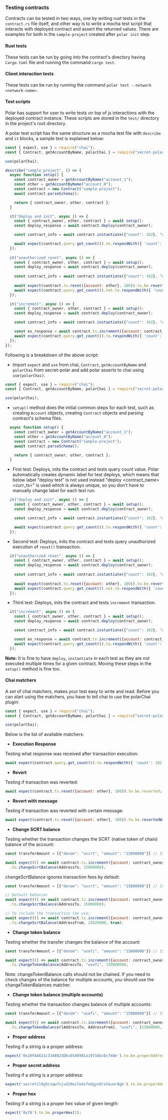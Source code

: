 ### Testing contracts

Contracts can be tested in two ways, one by writing rust tests in the `contract.rs` file itself, and other way is to write a mocha test script that interacts with deployed contract and assert the returned values. There are examples for both in the `sample-project` created after `polar init` step.

#### Rust tests

These tests can be run by going into the contract's directory having `Cargo.toml` file and running the command `cargo test`.

#### Client interaction tests

These tests can be run by running the command `polar test --network <network-name>`.

#### Test scripts

Polar has support for user to write tests on top of js interactions with the deployed contract instance. These scripts are stored in the `test/` directory in the project's root directory.

A polar test script has the same structure as a mocha test file with `describe` and `it` blocks, a sample test is explained below:

```js
const { expect, use } = require("chai");
const { Contract, getAccountByName, polarChai } = require("secret-polar");

use(polarChai);

describe("sample_project", () => {
  async function setup() {
    const contract_owner = getAccountByName("account_1");
    const other = getAccountByName("account_0");
    const contract = new Contract("sample-project");
    await contract.parseSchema();

    return { contract_owner, other, contract };
  }

  it("deploy and init", async () => {
    const { contract_owner, other, contract } = await setup();
    const deploy_response = await contract.deploy(contract_owner);

    const contract_info = await contract.instantiate({"count": 102}, "deploy test", contract_owner);

    await expect(contract.query.get_count()).to.respondWith({ 'count': 102 });
  });
  
  it("unauthorized reset", async () => {
    const { contract_owner, other, contract } = await setup();
    const deploy_response = await contract.deploy(contract_owner);
    
    const contract_info = await contract.instantiate({"count": 102}, "deploy test", contract_owner);
    
    await expect(contract.tx.reset({account: other}, 100)).to.be.revertedWith("unauthorized");
    await expect(contract.query.get_count()).not.to.respondWith({ 'count': 1000 });
  });

  it("increment", async () => {
    const { contract_owner, other, contract } = await setup();
    const deploy_response = await contract.deploy(contract_owner);

    const contract_info = await contract.instantiate({"count": 102}, "deploy test", contract_owner);

    const ex_response = await contract.tx.increment({account: contract_owner});
    await expect(contract.query.get_count()).to.respondWith({ 'count': 103 });
  });
});
```

Following is a breakdown of the above script:

+ Import `expect` and `use` from chai, `Contract`, `getAccountByName` and `polarChai` from secret-polar and add polar asserts to chai using `use(polarChai)`.

```js
const { expect, use } = require("chai");
const { Contract, getAccountByName, polarChai } = require("secret-polar");

use(polarChai);
```

+ `setup()` method does the initial common steps for each test, such as creating `Account` objects, creating `Contract` objects and parsing contract's schema files.

```js
  async function setup() {
    const contract_owner = getAccountByName("account_1");
    const other = getAccountByName("account_0");
    const contract = new Contract("sample-project");
    await contract.parseSchema();

    return { contract_owner, other, contract };
  }
```

+ First test: Deploys, inits the contract and tests query count value. Polar automatically creates dynamic label for test deploys, which means that below label "deploy test" is not used instead "deploy <contract_name> <curr_ts>" is used which is always unique, so you don't have to manually change label for each test run.

```js
  it("deploy and init", async () => {
    const { contract_owner, other, contract } = await setup();
    const deploy_response = await contract.deploy(contract_owner);

    const contract_info = await contract.instantiate({"count": 102}, "deploy test", contract_owner);

    await expect(contract.query.get_count()).to.respondWith({ 'count': 102 });
  });
```

+ Second test: Deploys, inits the contract and tests query unauthorized execution of `reset()` transaction.

```js
  it("unauthorized reset", async () => {
    const { contract_owner, other, contract } = await setup();
    const deploy_response = await contract.deploy(contract_owner);
    
    const contract_info = await contract.instantiate({"count": 102}, "deploy test", contract_owner);
    
    await expect(contract.tx.reset({account: other}, 100)).to.be.revertedWith("unauthorized");
    await expect(contract.query.get_count()).not.to.respondWith({ 'count': 1000 });
  });
```

+ Third test: Deploys, inits the contract and tests `increment` transaction.

```js
  it("increment", async () => {
    const { contract_owner, other, contract } = await setup();
    const deploy_response = await contract.deploy(contract_owner);

    const contract_info = await contract.instantiate({"count": 102}, "deploy test", contract_owner);

    const ex_response = await contract.tx.increment({account: contract_owner});
    await expect(contract.query.get_count()).to.respondWith({ 'count': 103 });
  });
```

**Note:** It is fine to have `deploy`, `instantiate` in each test as they are not executed multiple times for a given contract. Moving these steps in the `setup()` method is fine too.

#### Chai matchers

A set of chai matchers, makes your test easy to write and read. Before you can start using the matchers, you have to tell chai to use the polarChai plugin:

```js
const { expect, use } = require("chai");
const { Contract, getAccountByName, polarChai } = require("secret-polar");

use(polarChai);
```

Below is the list of available matchers:

+ **Execution Response**

Testing what response was received after transaction execution:

```js
await expect(contract.query.get_count()).to.respondWith({ 'count': 102 });
```

+ **Revert**

Testing if transaction was reverted:

```js
await expect(contract.tx.reset({account: other}, 100)).to.be.reverted;
```

+ **Revert with message**

Testing if transaction was reverted with certain message:

```js
await expect(contract.tx.reset({account: other}, 100)).to.be.revertedWith("unauthorized");
```

+ **Change SCRT balance**

Testing whether the transaction changes the SCRT (native token of chain) balance of the account:

```js
const transferAmount = [{"denom": "uscrt", "amount": "15000000"}] // 15 SCRT

await expect(() => await contract.tx.increment({account: contract_owner, transferAmount: transferAmount}))
  .to.changeScrtBalance(AddressTo, 15000000);
```

changeScrtBalance ignores transaction fees by default:

```js
const transferAmount = [{"denom": "uscrt", "amount": "15000000"}] // 15 SCRT

// Default behavior
await expect(() => await contract.tx.increment({account: contract_owner, transferAmount: transferAmount}))
  .to.changeScrtBalance(AddressTo, 15000000);

// To include the transaction fee use:
await expect(() => await contract.tx.increment({account: contract_owner, transferAmount: transferAmount}))
  .to.changeScrtBalance(AddressFrom, 15020000, true);
```

+ **Change token balance**

Testing whether the transfer changes the balance of the account:

```js
const transferAmount = [{"denom": "usefi", "amount": "15000000"}] // 15 SEFI

await expect(() => await contract.tx.increment({account: contract_owner, transferAmount: transferAmount}))
  .to.changeTokenBalance(AddressTo, "usefi", 15000000);
```

Note: changeTokenBalance calls should not be chained. If you need to check changes of the balance for multiple accounts, you should use the changeTokenBalances matcher.

+ **Change token balance (multiple accounts)**

Testing whether the transaction changes balance of multiple accounts:

```js
const transferAmount = [{"denom": "usefi", "amount": "15000000"}] // 15 SEFI

await expect(() => await contract.tx.increment({account: contract_owner, transferAmount: transferAmount}))
  .to.changeTokenBalance([AddressTo, AddressFrom], "usefi", [15000000, -15000000]);
```

+ **Proper address**

Testing if a string is a proper address:

```js
expect('0x28FAA621c3348823D6c6548981a19716bcDc740e').to.be.properAddress;
```

+ **Proper secret address**

Testing if a string is a proper address:

```js
expect('secret1l0g5czqw7vjvd20ezlk4x7ndgyn0rx5aumr8gk').to.be.properAddress;
```

+ **Proper hex**

Testing if a string is a proper hex value of given length:

```js
expect('0x70').to.be.properHex(2);
```
